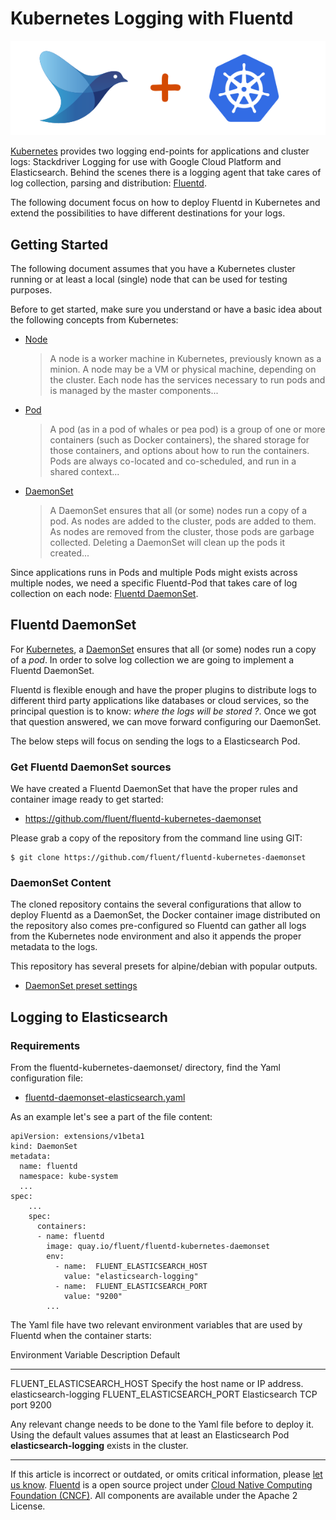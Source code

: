 Kubernetes Logging with Fluentd
===============================

![](/images/fluentd_kubernetes.png)

[Kubernetes](http://kubernetes.io) provides two logging end-points for
applications and cluster logs: Stackdriver Logging for use with Google
Cloud Platform and Elasticsearch. Behind the scenes there is a logging
agent that take cares of log collection, parsing and distribution:
[Fluentd](http://www.fluentd.org).

The following document focus on how to deploy Fluentd in Kubernetes and
extend the possibilities to have different destinations for your logs.


Getting Started
---------------

The following document assumes that you have a Kubernetes cluster
running or at least a local (single) node that can be used for testing
purposes.

Before to get started, make sure you understand or have a basic idea
about the following concepts from Kubernetes:

-   [Node](https://kubernetes.io/docs/admin/node/)

    > A node is a worker machine in Kubernetes, previously known as a
    > minion. A node may be a VM or physical machine, depending on the
    > cluster. Each node has the services necessary to run pods and is
    > managed by the master components...

-   [Pod](https://kubernetes.io/docs/user-guide/pods/)

    > A pod (as in a pod of whales or pea pod) is a group of one or more
    > containers (such as Docker containers), the shared storage for
    > those containers, and options about how to run the containers.
    > Pods are always co-located and co-scheduled, and run in a shared
    > context...

-   [DaemonSet](https://kubernetes.io/docs/admin/daemons/)

    > A DaemonSet ensures that all (or some) nodes run a copy of a pod.
    > As nodes are added to the cluster, pods are added to them. As
    > nodes are removed from the cluster, those pods are garbage
    > collected. Deleting a DaemonSet will clean up the pods it
    > created...

Since applications runs in Pods and multiple Pods might exists across
multiple nodes, we need a specific Fluentd-Pod that takes care of log
collection on each node: [Fluentd DaemonSet](/articles/fluentd_daemonset.md).

Fluentd DaemonSet
-----------------

For [Kubernetes](https://kubernetes.io), a
[DaemonSet](https://kubernetes.io/docs/admin/daemons/) ensures that all
(or some) nodes run a copy of a *pod*. In order to solve log collection
we are going to implement a Fluentd DaemonSet.

Fluentd is flexible enough and have the proper plugins to distribute
logs to different third party applications like databases or cloud
services, so the principal question is to know: *where the logs will be
stored ?*. Once we got that question answered, we can move forward
configuring our DaemonSet.

The below steps will focus on sending the logs to a Elasticsearch Pod.

### Get Fluentd DaemonSet sources

We have created a Fluentd DaemonSet that have the proper rules and
container image ready to get started:

-   <https://github.com/fluent/fluentd-kubernetes-daemonset>

Please grab a copy of the repository from the command line using GIT:

``` {.CodeRay}
$ git clone https://github.com/fluent/fluentd-kubernetes-daemonset
```

### DaemonSet Content

The cloned repository contains the several configurations that allow to
deploy Fluentd as a DaemonSet, the Docker container image distributed on
the repository also comes pre-configured so Fluentd can gather all logs
from the Kubernetes node environment and also it appends the proper
metadata to the logs.

This repository has several presets for alpine/debian with popular
outputs.

-   [DaemonSet preset
    settings](https://github.com/fluent/fluentd-kubernetes-daemonset/tree/master/docker-image/v0.12)

Logging to Elasticsearch
------------------------

### Requirements

From the fluentd-kubernetes-daemonset/ directory, find the Yaml
configuration file:

-   [fluentd-daemonset-elasticsearch.yaml](https://github.com/fluent/fluentd-kubernetes-daemonset/blob/master/fluentd-daemonset-elasticsearch.yaml)

As an example let's see a part of the file content:

``` {.CodeRay}
apiVersion: extensions/v1beta1
kind: DaemonSet
metadata:
  name: fluentd
  namespace: kube-system
  ...
spec:
    ...
    spec:
      containers:
      - name: fluentd
        image: quay.io/fluent/fluentd-kubernetes-daemonset
        env:
          - name:  FLUENT_ELASTICSEARCH_HOST
            value: "elasticsearch-logging"
          - name:  FLUENT_ELASTICSEARCH_PORT
            value: "9200"
        ...
```

The Yaml file have two relevant environment variables that are used by
Fluentd when the container starts:

  Environment Variable          Description                            Default
  ----------------------------- -------------------------------------- -----------------------
  FLUENT\_ELASTICSEARCH\_HOST   Specify the host name or IP address.   elasticsearch-logging
  FLUENT\_ELASTICSEARCH\_PORT   Elasticsearch TCP port                 9200

Any relevant change needs to be done to the Yaml file before to deploy
it. Using the default values assumes that at least an Elasticsearch Pod
**elasticsearch-logging** exists in the cluster.


------------------------------------------------------------------------


If this article is incorrect or outdated, or omits critical information,
please [let us know](https://github.com/fluent/fluentd-docs/issues?state=open).
[Fluentd](http://www.fluentd.org/) is a open source project under [Cloud
Native Computing Foundation (CNCF)](https://cncf.io/). All components
are available under the Apache 2 License.
